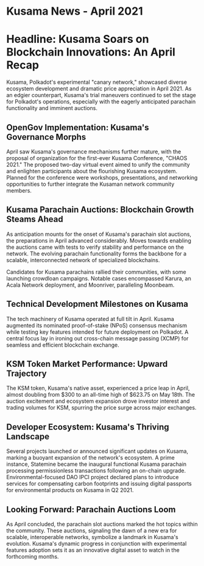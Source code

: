 # Kusama News - April 2021

# Headline: Kusama Soars on Blockchain Innovations: An April Recap

Kusama, Polkadot's experimental "canary network," showcased diverse ecosystem development and dramatic price appreciation in April 2021. As an edgier counterpart, Kusama's trial maneuvers continued to set the stage for Polkadot's operations, especially with the eagerly anticipated parachain functionality and imminent auctions.

## OpenGov Implementation: Kusama's Governance Morphs

April saw Kusama's governance mechanisms further mature, with the proposal of organization for the first-ever Kusama Conference, "CHAOS 2021." The proposed two-day virtual event aimed to unify the community and enlighten participants about the flourishing Kusama ecosystem. Planned for the conference were workshops, presentations, and networking opportunities to further integrate the Kusaman network community members.

## Kusama Parachain Auctions: Blockchain Growth Steams Ahead

As anticipation mounts for the onset of Kusama's parachain slot auctions, the preparations in April advanced considerably. Moves towards enabling the auctions came with tests to verify stability and performance on the network. The evolving parachain functionality forms the backbone for a scalable, interconnected network of specialized blockchains.

Candidates for Kusama parachains rallied their communities, with some launching crowdloan campaigns. Notable cases encompassed Karura, an Acala Network deployment, and Moonriver, paralleling Moonbeam.

## Technical Development Milestones on Kusama

The tech machinery of Kusama operated at full tilt in April. Kusama augmented its nominated proof-of-stake (NPoS) consensus mechanism while testing key features intended for future deployment on Polkadot. A central focus lay in ironing out cross-chain message passing (XCMP) for seamless and efficient blockchain exchange.

## KSM Token Market Performance: Upward Trajectory

The KSM token, Kusama's native asset, experienced a price leap in April, almost doubling from $300 to an all-time high of $623.75 on May 18th. The auction excitement and ecosystem expansion drove investor interest and trading volumes for KSM, spurring the price surge across major exchanges.

## Developer Ecosystem: Kusama's Thriving Landscape

Several projects launched or announced significant updates on Kusama, marking a buoyant expansion of the network's ecosystem. A prime instance, Statemine became the inaugural functional Kusama parachain processing permissionless transactions following an on-chain upgrade. Environmental-focused DAO IPCI project declared plans to introduce services for compensating carbon footprints and issuing digital passports for environmental products on Kusama in Q2 2021.

## Looking Forward: Parachain Auctions Loom

As April concluded, the parachain slot auctions marked the hot topics within the community. These auctions, signaling the dawn of a new era for scalable, interoperable networks, symbolize a landmark in Kusama's evolution. Kusama's dynamic progress in conjunction with experimental features adoption sets it as an innovative digital asset to watch in the forthcoming months.